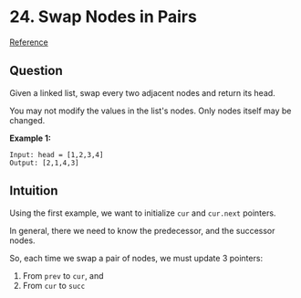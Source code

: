# 24. Swap Nodes in Pairs
[Reference](https://leetcode.com/problems/swap-nodes-in-pairs/)

## Question
Given a linked list, swap every two adjacent nodes and return its head.

You may not modify the values in the list's nodes. Only nodes itself may be changed.

**Example 1:**
```
Input: head = [1,2,3,4]
Output: [2,1,4,3]
```

## Intuition
Using the first example, we want to initialize `cur` and `cur.next` pointers.

In general, there we need to know the predecessor, and the successor nodes.

So, each time we swap a pair of nodes, we must update 3 pointers:
1. From `prev` to `cur`, and 
2. From `cur` to `succ`